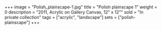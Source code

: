 +++
image = "Polish_plainscape-1.jpg"
title = "Polish plainscape 1"
weight = 0
description = "2011, Acrylic on Gallery Canvas, 12\" x 12\""
sold = "In private collection"
tags = ["acrylic", "landscape"]
sets = ["polish-plainscape"]
+++
